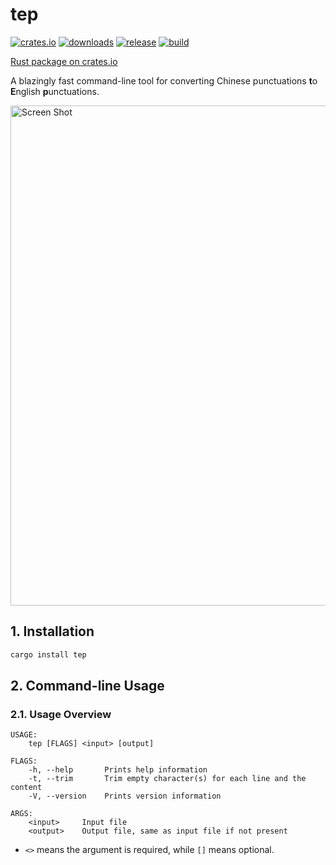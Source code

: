 # tep

[![crates.io](https://img.shields.io/crates/v/tep)](https://crates.io/crates/tep) [![downloads](https://img.shields.io/crates/d/tep)](https://crates.io/crates/tep) [![release](https://img.shields.io/github/v/release/h0gan1ee/tep)](https://github.com/h0gan1ee/tep/releases/latest) [![build](https://img.shields.io/github/workflow/status/h0gan1ee/tep/Rust)](https://github.com/h0gan1ee/tep/actions/workflows/rust.yml)

[Rust package on crates.io](https://crates.io/crates/tep)

A blazingly fast command-line tool for converting Chinese punctuations **t**o **E**nglish **p**unctuations.

<img width="800" alt="Screen Shot" src="https://user-images.githubusercontent.com/39949564/153745648-b667e6cd-5c45-481e-be69-ebae93fc7558.png">

## 1. <a name='Installation'></a>Installation

```sh
cargo install tep
```

## 2. <a name='Command-lineUsage'></a>Command-line Usage

### 2.1. <a name='UsageOverview'></a>Usage Overview

```
USAGE:
    tep [FLAGS] <input> [output]

FLAGS:
    -h, --help       Prints help information
    -t, --trim       Trim empty character(s) for each line and the content
    -V, --version    Prints version information

ARGS:
    <input>     Input file
    <output>    Output file, same as input file if not present
```

- `<>` means the argument is required, while `[]` means optional.
